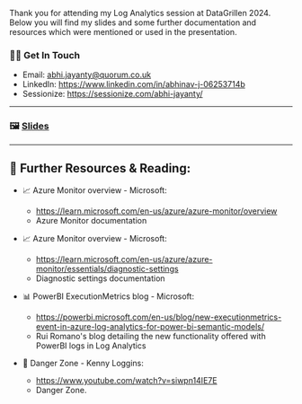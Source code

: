 Thank you for attending my Log Analytics session at DataGrillen 2024. Below you will find my slides and some further documentation and resources which were mentioned or used in the presentation.

### 👨‍💻 Get In Touch
- Email: abhi.jayanty@quorum.co.uk
- LinkedIn: https://www.linkedin.com/in/abhinav-j-06253714b
- Sessionize: https://sessionize.com/abhi-jayanty/

---
### 🖼️ [Slides](TheSixthSense_LogAnalytics.pdf)

---

## 📖 Further Resources & Reading:

- 📈 Azure Monitor overview - Microsoft:
  - https://learn.microsoft.com/en-us/azure/azure-monitor/overview
  - Azure Monitor documentation
 
- 📈 Azure Monitor overview - Microsoft:
  - https://learn.microsoft.com/en-us/azure/azure-monitor/essentials/diagnostic-settings
  - Diagnostic settings documentation

- 📊 PowerBI ExecutionMetrics blog - Microsoft:
  - https://powerbi.microsoft.com/en-us/blog/new-executionmetrics-event-in-azure-log-analytics-for-power-bi-semantic-models/
  - Rui Romano's blog detailing the new functionality offered with PowerBI logs in Log Analytics

- 🎵 Danger Zone - Kenny Loggins:
  - https://www.youtube.com/watch?v=siwpn14IE7E
  - Danger Zone.
